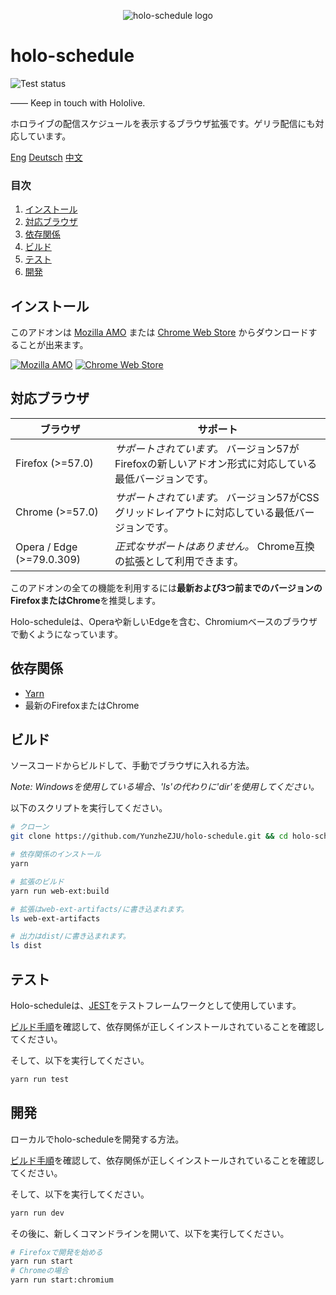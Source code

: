 <p align="center"><img src="/src/icons/icon@128.png" alt="holo-schedule logo"></p>

# holo-schedule

![Test status](https://github.com/YunzheZJU/holo-schedule/workflows/Test/badge.svg)

—— Keep in touch with Hololive.

ホロライブの配信スケジュールを表示するブラウザ拡張です。ゲリラ配信にも対応しています。

[Eng](/README.md) [Deutsch](/docs/README.de.md) [中文](/docs/README.zh_CN.md)

### 目次

1. [インストール](#インストール)
1. [対応ブラウザ](#対応ブラウザ)
1. [依存関係](#依存関係)
1. [ビルド](#ビルド)
1. [テスト](#テスト)
1. [開発](#開発)

## インストール

このアドオンは
[Mozilla AMO](https://addons.mozilla.org/firefox/addon/holo-schedule/) 
または
[Chrome Web Store](https://chrome.google.com/webstore/detail/holoschedule/fjicegllhddldnnkgfefblholeegpcad)
からダウンロードすることが出来ます。

[![Mozilla AMO](/docs/get-the-add-on.png)](https://addons.mozilla.org/firefox/addon/holo-schedule/)
[![Chrome Web Store](/docs/available-in-the-chrome-web-store.png)](https://chrome.google.com/webstore/detail/holoschedule/fjicegllhddldnnkgfefblholeegpcad)

## 対応ブラウザ

| ブラウザ                   | サポート                                                                                      |
| ------------------------- | -------------------------------------------------------------------------------------------------- |
| Firefox (>=57.0)          | *サポートされています。* バージョン57がFirefoxの新しいアドオン形式に対応している最低バージョンです。     |
| Chrome (>=57.0)           | *サポートされています。* バージョン57がCSSグリッドレイアウトに対応している最低バージョンです。             |
| Opera / Edge (>=79.0.309) | *正式なサポートはありません。* Chrome互換の拡張として利用できます。                                             |

このアドオンの全ての機能を利用するには**最新および3つ前までのバージョンのFirefoxまたはChrome**を推奨します。

Holo-scheduleは、Operaや新しいEdgeを含む、Chromiumベースのブラウザで動くようになっています。

## 依存関係

* [Yarn](https://classic.yarnpkg.com/en/docs/install)
* 最新のFirefoxまたはChrome

## ビルド

ソースコードからビルドして、手動でブラウザに入れる方法。

*Note: Windowsを使用している場合、'ls'の代わりに'dir'を使用してください。*

以下のスクリプトを実行してください。
```bash
# クローン
git clone https://github.com/YunzheZJU/holo-schedule.git && cd holo-schedule

# 依存関係のインストール
yarn

# 拡張のビルド
yarn run web-ext:build

# 拡張はweb-ext-artifacts/に書き込まれます。
ls web-ext-artifacts

# 出力はdist/に書き込まれます。
ls dist
```

## テスト

Holo-scheduleは、[JEST](https://jestjs.io/)をテストフレームワークとして使用しています。

 [ビルド手順](#ビルド)を確認して、依存関係が正しくインストールされていることを確認してください。

そして、以下を実行してください。
```bash
yarn run test
```

## 開発

ローカルでholo-scheduleを開発する方法。


 [ビルド手順](#ビルド)を確認して、依存関係が正しくインストールされていることを確認してください。

そして、以下を実行してください。
```bash
yarn run dev
```

その後に、新しくコマンドラインを開いて、以下を実行してください。
```bash
# Firefoxで開発を始める
yarn run start
# Chromeの場合
yarn run start:chromium
```
